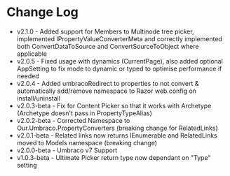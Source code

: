 # Change Log #

- v2.1.0 - Added support for Members to Multinode tree picker, implemented IPropertyValueConverterMeta and correctly implemented both ConvertDataToSource and ConvertSourceToObject where applicable
- v2.0.5 - Fixed usage with dynamics (CurrentPage), also added optional AppSetting to fix mode to dynamic or typed to optimise performance if needed
- v2.0.4 - Added umbracoRedirect to properties to not convert & automatically add/remove namespace to Razor web.config on install/uninstall
- v2.0.3-beta - Fix for Content Picker so that it works with Archetype (Archetype doesn't pass in PropertyTypeAlias)
- v2.0.2-beta - Corrected Namespace to Our.Umbraco.PropertyConverters (breaking change for RelatedLinks)
- v2.0.1-beta - Related links now returns IEnumerable and RelatedLinks moved to Models namespace (breaking change)
- v2.0.0-beta - Umbraco v7 Support
- v1.0.3-beta - Ultimate Picker return type now dependant on "Type" setting